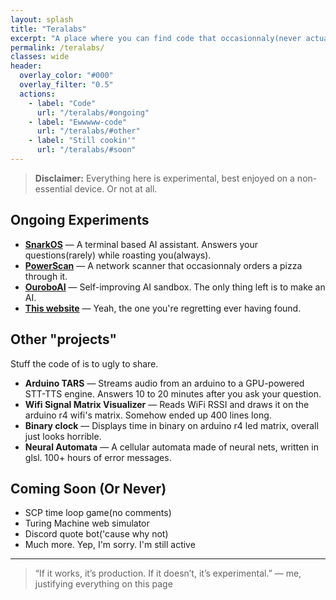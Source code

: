 ```yaml
---
layout: splash
title: "Teralabs"
excerpt: "A place where you can find code that occasionnaly(never actually) works."
permalink: /teralabs/
classes: wide
header:
  overlay_color: "#000"
  overlay_filter: "0.5"
  actions:
    - label: "Code"
      url: "/teralabs/#ongoing"
    - label: "Ewwwww-code"
      url: "/teralabs/#other"
    - label: "Still cookin'"
      url: "/teralabs/#soon"
---
```


> **Disclaimer:** Everything here is experimental, best enjoyed on a non-essential device. Or not at all.

## Ongoing Experiments <a id="ongoing"></a>

- **[SnarkOS](https://github.com/Teralix42?tab=repositories)** — A terminal based AI assistant. Answers your questions(rarely) while roasting you(always).
- **[PowerScan](https://github.com/Teralix42?tab=repositories)** — A network scanner that occasionnaly orders a pizza through it.
- **[OuroboAI](https://github.com/Teralix42?tab=repositories)** — Self-improving AI sandbox. The only thing left is to make an AI.
- **[This website](https://github.com/Teralix42/Teralix42.github.io)** — Yeah, the one you're regretting ever having found.

## Other "projects" <a id="other"></a>

Stuff the code of is to ugly to share.

- **Arduino TARS** — Streams audio from an arduino to a GPU-powered STT-TTS engine. Answers 10 to 20 minutes after you ask your question.
- **Wifi Signal Matrix Visualizer** — Reads WiFi RSSI and draws it on the arduino r4 wifi's matrix. Somehow ended up 400 lines long.
- **Binary clock** — Displays time in binary on arduino r4 led matrix, overall just looks horrible.
- **Neural Automata** — A cellular automata made of neural nets, written in glsl. 100+ hours of error messages.

## Coming Soon (Or Never) <a id="soon"></a>

- SCP time loop game(no comments)
- Turing Machine web simulator
- Discord quote bot('cause why not)
- Much more. Yep, I'm sorry. I'm still active

---

> “If it works, it’s production. If it doesn’t, it’s experimental.” — me, justifying everything on this page
